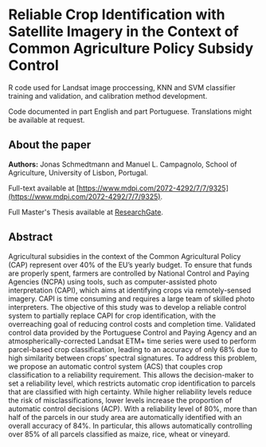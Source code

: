# Reliable Crop Identification with Satellite Imagery in the Context of Common Agriculture Policy Subsidy Control

R code used for Landsat image proccessing, KNN and SVM classifier training and validation, and calibration method development.

Code documented in part English and part Portuguese. Translations might be available at request.

## About the paper

**Authors:** Jonas Schmedtmann and Manuel L. Campagnolo, School of Agriculture, University of Lisbon, Portugal.

Full-text available at [https://www.mdpi.com/2072-4292/7/7/9325](https://www.mdpi.com/2072-4292/7/7/9325).

Full Master's Thesis available at [ResearchGate](https://www.researchgate.net/publication/269333638_Automatizing_photo_interpretation_of_satellite_imagery_in_the_context_of_the_Common_Agriculture_Policy_subsidy_control).

## Abstract

Agricultural subsidies in the context of the Common Agricultural Policy (CAP) represent over 40% of the EU’s yearly budget. To ensure that funds are properly spent, farmers are controlled by National Control and Paying Agencies (NCPA) using tools, such as computer-assisted photo interpretation (CAPI), which aims at identifying crops via remotely-sensed imagery. CAPI is time consuming and requires a large team of skilled photo interpreters. The objective of this study was to develop a reliable control system to partially replace CAPI for crop identification, with the overreaching goal of reducing control costs and completion time. Validated control data provided by the Portuguese Control and Paying Agency and an atmospherically-corrected Landsat ETM+ time series were used to perform parcel-based crop classification, leading to an accuracy of only 68% due to high similarity between crops’ spectral signatures. To address this problem, we propose an automatic control system (ACS) that couples crop classification to a reliability requirement. This allows the decision-maker to set a reliability level, which restricts automatic crop identification to parcels that are classified with high certainty. While higher reliability levels reduce the risk of misclassifications, lower levels increase the proportion of automatic control decisions (ACP). With a reliability level of 80%, more than half of the parcels in our study area are automatically identified with an overall accuracy of 84%. In particular, this allows automatically controlling over 85% of all parcels classified as maize, rice, wheat or vineyard.
